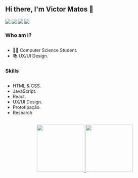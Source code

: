 ## Hi there, I'm Victor Matos 👋
  <div> 
  <a href="https://instagram.com/victorsmatos" target="_blank"><img src="https://img.shields.io/badge/-Instagram-%23E4405F?style=for-the-badge&logo=instagram&logoColor=white" target="_blank"></a>
    <a href="https://www.linkedin.com/in/victorsmatos" target="_blank"><img src="https://img.shields.io/badge/-LinkedIn-%230077B5?style=for-the-badge&logo=linkedin&logoColor=white" target="_blank"></a>
  <a href = "mailto:victorsmatos@gmail.com"><img src="https://img.shields.io/badge/Gmail-D14836?style=for-the-badge&logo=gmail&logoColor=white" target="_blank"></a>
  <a href="https://www.twitter.com/in/victosdevmatos" target="_blank"><img src="https://img.shields.io/badge/Twitter-1DA1F2?style=for-the-badge&logo=twitter&logoColor=white" target="_blank"></a> 

### Who am I?
##
- 👨‍🎓 Computer Science Student.
- 📚 UX/UI Design.

### Skills
##
- HTML & CSS.
- JavaScript.
- React.
- UX/UI Design.
- Prototipação.
- Research
  
##
<div align="center">
  <a href="https://github.com/victorsmatos">
  <img height="150em" src="https://github-readme-stats.vercel.app/api?username=victorsmatos&show_icons=true&theme=tokyonight&include_all_commits=true&count_private=true"/>
  <img height="150em" src="https://github-readme-stats.vercel.app/api/top-langs/?username=victorsmatos&layout=compact&langs_count=7&theme=tokyonight"/>
</div>
  
